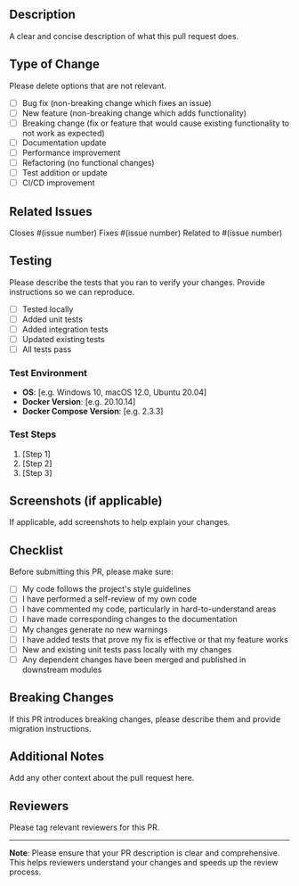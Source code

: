 ## Description

A clear and concise description of what this pull request does.

## Type of Change

Please delete options that are not relevant.

- [ ] Bug fix (non-breaking change which fixes an issue)
- [ ] New feature (non-breaking change which adds functionality)
- [ ] Breaking change (fix or feature that would cause existing functionality to not work as expected)
- [ ] Documentation update
- [ ] Performance improvement
- [ ] Refactoring (no functional changes)
- [ ] Test addition or update
- [ ] CI/CD improvement

## Related Issues

Closes #(issue number)
Fixes #(issue number)
Related to #(issue number)

## Testing

Please describe the tests that you ran to verify your changes. Provide instructions so we can reproduce.

- [ ] Tested locally
- [ ] Added unit tests
- [ ] Added integration tests
- [ ] Updated existing tests
- [ ] All tests pass

### Test Environment

- **OS**: [e.g. Windows 10, macOS 12.0, Ubuntu 20.04]
- **Docker Version**: [e.g. 20.10.14]
- **Docker Compose Version**: [e.g. 2.3.3]

### Test Steps

1. [Step 1]
2. [Step 2]
3. [Step 3]

## Screenshots (if applicable)

If applicable, add screenshots to help explain your changes.

## Checklist

Before submitting this PR, please make sure:

- [ ] My code follows the project's style guidelines
- [ ] I have performed a self-review of my own code
- [ ] I have commented my code, particularly in hard-to-understand areas
- [ ] I have made corresponding changes to the documentation
- [ ] My changes generate no new warnings
- [ ] I have added tests that prove my fix is effective or that my feature works
- [ ] New and existing unit tests pass locally with my changes
- [ ] Any dependent changes have been merged and published in downstream modules

## Breaking Changes

If this PR introduces breaking changes, please describe them and provide migration instructions.

## Additional Notes

Add any other context about the pull request here.

## Reviewers

Please tag relevant reviewers for this PR.

---

**Note**: Please ensure that your PR description is clear and comprehensive. This helps reviewers understand your changes and speeds up the review process. 